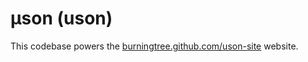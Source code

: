 # μson (uson)

This codebase powers the [burningtree.github.com/uson-site](http://burningtree.github.io/uson-site/) website.

